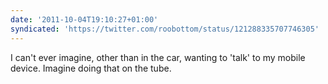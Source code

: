 ```yaml
---
date: '2011-10-04T19:10:27+01:00'
syndicated: 'https://twitter.com/roobottom/status/121288335707746305'
---
```

I can't ever imagine, other than in the car, wanting to 'talk' to my mobile device. Imagine doing that on the tube.
